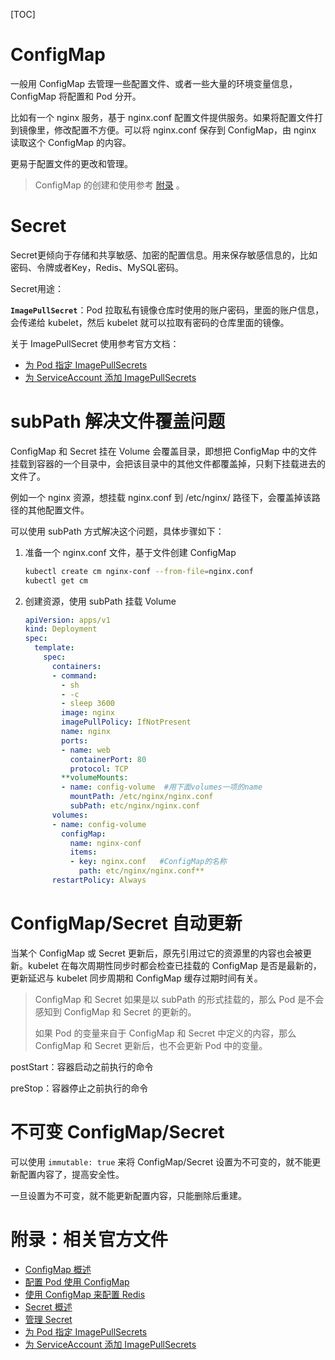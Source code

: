 [TOC]

# ConfigMap

一般用 ConfigMap 去管理一些配置文件、或者一些大量的环境变量信息，ConfigMap 将配置和 Pod 分开。

比如有一个 nginx 服务，基于 nginx.conf 配置文件提供服务。如果将配置文件打到镜像里，修改配置不方便。可以将 nginx.conf 保存到 ConfigMap，由 nginx 读取这个 ConfigMap 的内容。

更易于配置文件的更改和管理。

> ConfigMap 的创建和使用参考 [附录](https://www.notion.so/ConfigMap-Secret-5cc0ed86e5414180aff2abc9d43798bd) 。

# Secret

Secret更倾向于存储和共享敏感、加密的配置信息。用来保存敏感信息的，比如密码、令牌或者Key，Redis、MySQL密码。

Secret用途：

**`ImagePullSecret`**：Pod 拉取私有镜像仓库时使用的账户密码，里面的账户信息，会传递给 kubelet，然后 kubelet 就可以拉取有密码的仓库里面的镜像。

关于 ImagePullSecret 使用参考官方文档：

- [为 Pod 指定 ImagePullSecrets](https://kubernetes.io/zh/docs/concepts/containers/images/#specifying-imagepullsecrets-on-a-pod)
- [为 ServiceAccount 添加 ImagePullSecrets](https://kubernetes.io/zh/docs/tasks/configure-pod-container/configure-service-account/#add-imagepullsecrets-to-a-service-account)

# subPath 解决文件覆盖问题

ConfigMap 和 Secret 挂在 Volume 会覆盖目录，即想把 ConfigMap 中的文件挂载到容器的一个目录中，会把该目录中的其他文件都覆盖掉，只剩下挂载进去的文件了。

例如一个 nginx 资源，想挂载 nginx.conf 到 /etc/nginx/ 路径下，会覆盖掉该路径的其他配置文件。

可以使用 subPath 方式解决这个问题，具体步骤如下：

1. 准备一个 nginx.conf 文件，基于文件创建 ConfigMap

   ```bash
   kubectl create cm nginx-conf --from-file=nginx.conf
   kubectl get cm
   ```

2. 创建资源，使用 subPath 挂载 Volume

   ```yaml
   apiVersion: apps/v1
   kind: Deployment
   spec:
     template:
       spec:
         containers:
         - command:
           - sh
           - -c
           - sleep 3600
           image: nginx
           imagePullPolicy: IfNotPresent
           name: nginx
           ports:
           - name: web
             containerPort: 80
             protocol: TCP
           **volumeMounts:
           - name: config-volume  #用下面volumes一项的name
             mountPath: /etc/nginx/nginx.conf
             subPath: etc/nginx/nginx.conf
         volumes:
         - name: config-volume
           configMap:
             name: nginx-conf
             items:
             - key: nginx.conf   #ConfigMap的名称
               path: etc/nginx/nginx.conf**
         restartPolicy: Always
   ```

# ConfigMap/Secret 自动更新

当某个 ConfigMap 或 Secret 更新后，原先引用过它的资源里的内容也会被更新。kubelet 在每次周期性同步时都会检查已挂载的 ConfigMap 是否是最新的，更新延迟与 kubelet 同步周期和 ConfigMap 缓存过期时间有关。

> ConfigMap 和 Secret 如果是以 subPath 的形式挂载的，那么 Pod 是不会感知到 ConfigMap 和 Secret 的更新的。
>
> 如果 Pod 的变量来自于 ConfigMap 和 Secret 中定义的内容，那么 ConfigMap 和 Secret 更新后，也不会更新 Pod 中的变量。

postStart：容器启动之前执行的命令

preStop：容器停止之前执行的命令

# 不可变 ConfigMap/Secret

可以使用 `immutable: true` 来将 ConfigMap/Secret 设置为不可变的，就不能更新配置内容了，提高安全性。

一旦设置为不可变，就不能更新配置内容，只能删除后重建。

# 附录：相关官方文件

- [ConfigMap 概述](https://kubernetes.io/zh/docs/concepts/configuration/configmap/)
- [配置 Pod 使用 ConfigMap](https://kubernetes.io/zh/docs/tasks/configure-pod-container/configure-pod-configmap/)
- [使用 ConfigMap 来配置 Redis](https://kubernetes.io/zh/docs/tutorials/configuration/configure-redis-using-configmap/)
- [Secret 概述](https://kubernetes.io/zh/docs/concepts/configuration/secret/)
- [管理 Secret](https://kubernetes.io/zh/docs/tasks/configmap-secret/)
- [为 Pod 指定 ImagePullSecrets](https://kubernetes.io/zh/docs/concepts/containers/images/#specifying-imagepullsecrets-on-a-pod)
- [为 ServiceAccount 添加 ImagePullSecrets](https://kubernetes.io/zh/docs/tasks/configure-pod-container/configure-service-account/#add-imagepullsecrets-to-a-service-account)
